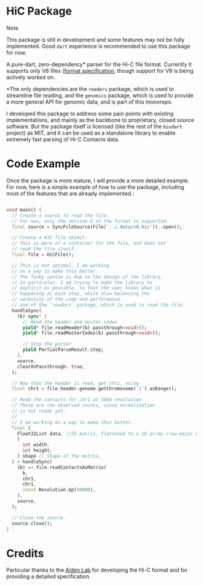 # HiC Package

> [!NOTE]
> This package is still in development and some features may not be fully implemented. Good `dart` experience is recommended to use this package for now.

A pure-dart, zero-dependency* parser for the Hi-C file format. Currently it supports only V8 files ([format specification](https://github.com/aidenlab/hic-format/blob/master/HiCFormatV8.md), though support for V9 is being actively worked on. 

*The only dependencies are the `readers` package, which is used to streamline file reading, and the `genomics` package, which is used to provide a more general API for genomic data, and is part of this monorepo.

I developed this package to address some pain points with existing implementations, and mainly as the backbone to proprietary, closed source software. But the package itself is licensed (like the rest of the `biodart` project) as MIT, and it can be used as a standalone library to enable extremely fast parsing of Hi-C Contacts data. 

# Code Example
Once the package is more mature, I will provide a more detailed example. For now, here is a simple example of how to use the package, including most of the features that are already implemented.:

```dart

void main() {
  // Create a source to read the file.
  // For now, only the Version 8 of the format is supported.
  final source = SyncFileSource(File('../.data/v8.hic'))..open();

  // Create a HiC file object.
  // This is more of a container for the file, and does not
  // read the file itself.
  final file = HiCFile();

  // This is not optimal, I am working
  // on a way to make this better.
  // The funky syntax is due to the design of the library,
  // In particular, I am trying to make the library as
  // explicit as possible, so that the user knows what is
  // happening at each step, while also balancing the
  // verbosity of the code and performance.
  // and of the `readers` package, which is used to read the file.
  handleSync(
    (b) sync* {
      // Read the header and master index
      yield* file.readHeader(b).passthrough<void>();
      yield* file.readMasterIndex(b).passthrough<void>();

      // Stop the parser
      yield PartialParseResult.stop;
    },
    source,
    clearOnPassthrough: true,
  );

  // Now that the header is read, get chr1, using
  final chr1 = file.header.genome.getChromosome('1').asRange();

  // Read the contacts for chr1 at 50kb resolution
  // These are the observed counts, since normalization
  // is not ready yet.
  //
  // I am working on a way to make this better.
  final (
    Float32List data, //2D matrix, flattened to a 1D array (row-major order)
    (
      int width,
      int height,
    ) shape // Shape of the matrix,
  ) = handleSync(
    (b) => file.readContactsAsMatrix(
      b,
      chr1,
      chr1,
      const Resolution.bp(50000),
    ),
    source,
  );

  // Close the source.
  source.close();
}
```
# Credits
Particular thanks to the [Aiden Lab](https://github.com/aidenlab) for developing the Hi-C format and for providing a detailed specification.